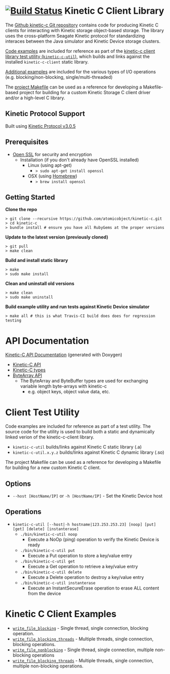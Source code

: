 [![Build Status](http://travis-ci.org/Seagate/kinetic-c.png?branch=master)](http://travis-ci.org/Seagate/kinetic-c)
Kinetic C Client Library
========================
The [Github kinetic-c Git repository](https://github.com/Seagate/kinetic-c) contains code for producing Kinetic C clients for interacting with Kinetic storage object-based storage. The library uses the cross-platform Seagate Kinetic protocol for standardizing interaces between the Java simulator and Kinetic Device storage clusters.

[Code examples](src/utility/examples) are included for reference as part of the [kinetic-c client library test utility (`kinetic-c-util`)](src/utility), which builds and links against the installed `kinetic-c-client` static library.

[Additional examples](src/examples) are included for the various types of I/O operations (e.g. blocking/non-blocking, single/multi-threaded)

The [project Makefile](Makefile) can be used as a reference for developing a Makefile-based project for building for a custom Kinetic Storage C client driver and/or a high-level C library.

Kinetic Protocol Support
------------------------
Built using [Kinetic Protocol v3.0.5](https://github.com/Seagate/kinetic-protocol/tree/3.0.5)

Prerequisites
-------------

* [Open SSL](https://www.openssl.org/) for security and encryption
    * Installation (if you don't already have OpenSSL installed)
        * Linux (using apt-get)
            * `> sudo apt-get install openssl`
        * OSX (using [Homebrew](http://brew.sh/))
            * `> brew install openssl`

Getting Started
---------------

**Clone the repo**

    > git clone --recursive https://github.com/atomicobject/kinetic-c.git
    > cd kinetic-c
    > bundle install # ensure you have all RubyGems at the proper versions

**Update to the latest version (previously cloned)**

    > git pull
    > make clean

**Build and install static library**

    > make
    > sudo make install

**Clean and uninstall old versions**

    > make clean
    > sudo make uninstall

**Build example utility and run tests against Kinetic Device simulator**

    > make all # this is what Travis-CI build does does for regression testing

API Documentation
=================

[Kinetic-C API Documentation](http://seagate.github.io/kinetic-c/) (generated with Doxygen)
* [Kinetic-C API](http://seagate.github.io/kinetic-c/kinetic__client_8h.html)
* [Kinetic-C types](http://seagate.github.io/kinetic-c/kinetic__types_8h.html)
* [ByteArray API](http://seagate.github.io/kinetic-c/byte__array_8h.html)
    * The ByteArray and ByteBuffer types are used for exchanging variable length byte-arrays with kinetic-c
        * e.g. object keys, object value data, etc.

Client Test Utility
===========================

Code examples are included for reference as part of a test utility. The source code for the utility is used to build both a static and dynamically linked verion of the kinetic-c-client library.

* `kinetic-c-util` builds/links against Kinetic C static library (.a)
* `kinetic-c-util.x.y.z` builds/links against Kinetic C dynamic library (.so)

The project Makefile can be used as a reference for developing a Makefile for building for a new custom Kinetic C client.

Options
-------

* `--host [HostName/IP]` or `-h [HostName/IP]` - Set the Kinetic Device host

Operations
----------

* `kinetic-c-util [--host|-h hostname|123.253.253.23] [noop] [put] [get] [delete] [instanterase]`
    * `./bin/kinetic-c-util noop`
        * Execute a NoOp (ping) operation to verify the Kinetic Device is ready
    * `./bin/kinetic-c-util put`
        * Execute a Put operation to store a key/value entry
    * `./bin/kinetic-c-util get`
        * Execute a Get operation to retrieve a key/value entry
    * `./bin/kinetic-c-util delete`
        * Execute a Delete operation to destroy a key/value entry
    * `./bin/kinetic-c-util instanterase`
        * Execute an InstantSecureErase operation to erase ALL content from the device

Kinetic C Client Examples
=========================

* [`write_file_blocking`](src/examples/write_file_blocking.c) - Single thread, single connection, blocking operation.
* [`write_file_blocking_threads`](src/examples/write_file_blocking_threads.c) - Multiple threads, single connection, blocking operations.
* [`write_file_nonblocking`](src/examples/write_file_nonblocking.c) - Single thread, single connection, multiple non-blocking operations
* [`write_file_blocking_threads`](src/examples/write_file_blocking_threads.c) - Multiple threads, single connection, multiple non-blocking operations.
